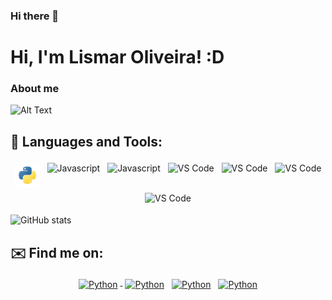 <!-- BLOG-POST-LIST:START -->
<!-- BLOG-POST-LIST:END -->
### Hi there 👋
# Hi, I'm Lismar Oliveira! :D

### About me


![Alt Text](https://user-images.githubusercontent.com/46328448/109400101-7ba39100-7925-11eb-9d7b-7b689d0e83b8.gif)

## 🧰 Languages and Tools:
<p align="center">
<img src="https://raw.githubusercontent.com/github/explore/80688e429a7d4ef2fca1e82350fe8e3517d3494d/topics/python/python.png" alt="Python" height="40" style="vertical-align:top; margin:4px">
<img src="https://user-images.githubusercontent.com/46328448/109401028-f3c08580-792a-11eb-83e4-e335767e4404.png" alt="Javascript" height="40" style="vertical-align:top; margin:4px">
<img src="https://user-images.githubusercontent.com/46328448/109401765-53209480-792f-11eb-8904-c50c6bb80924.png" alt="Javascript" height="40" style="vertical-align:top; margin:4px">
<img src="https://user-images.githubusercontent.com/46328448/109401696-d8f01000-792e-11eb-86b4-a98f27106add.png" alt="VS Code" height="40" style="vertical-align:top; margin:4px">
<img src="https://user-images.githubusercontent.com/46328448/109401896-3a64ae80-7930-11eb-8788-89c48bc603ce.png" alt="VS Code" height="40" style="vertical-align:top; margin:4px">
<img src="https://user-images.githubusercontent.com/46328448/109401261-739b1f80-792c-11eb-805c-0c0bc4fd2179.png" alt="VS Code" height="40" style="vertical-align:top; margin:4px">
<img src="https://user-images.githubusercontent.com/46328448/109401501-eb1d7e80-792d-11eb-934d-1d3d3f6cbdc7.png" alt="VS Code" height="40" style="vertical-align:top; margin:4px">
</p>

![GitHub stats](https://github-readme-stats.vercel.app/api?username=lismaroliveira1&show_icons=true&theme=tokyonight)

## ✉️ Find me on:

<p align="center">
 <a href="https://github.com/lismaroliveira1" target="_blank" rel="noopener noreferrer"> <img src="https://user-images.githubusercontent.com/46328448/109400613-6f6d0300-7928-11eb-9750-edf02ac0f130.png" alt="Python" height="40" style="vertical-align:top; margin:4px"> </a>
 <a href="https://www.linkedin.com/in/lismar-oliveira-9a93ba94/" target="_blank" rel="noopener noreferrer"> <img src="https://user-images.githubusercontent.com/46328448/109400667-b78c2580-7928-11eb-9e35-a79f67be4308.png" alt="Python" height="40" style="vertical-align:top; margin:4px"></a>
 <a href="mailto:englismaroliveira@gmail.com"> <img src="https://user-images.githubusercontent.com/46328448/109400711-eefad200-7928-11eb-89a6-bae2718b33c9.png" alt="Python" height="40" style="vertical-align:top; margin:4px"></a>
 <a href="https://twitter.com/lismar_oliveira"> <img src="https://user-images.githubusercontent.com/46328448/109400844-c8896680-7929-11eb-8159-93efc3bcef67.png" alt="Python" height="40" style="vertical-align:top; margin:4px"></a>
</p>
